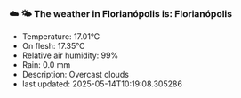 ### ☁️ 🌤️  The weather in Florianópolis is: Florianópolis

- Temperature: 17.01°C
- On flesh: 17.35°C
- Relative air humidity: 99%
- Rain: 0.0 mm
- Description: Overcast clouds
- last updated: 2025-05-14T10:19:08.305286
